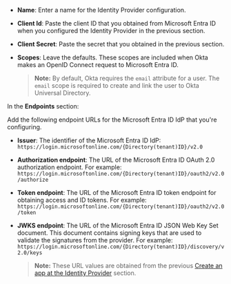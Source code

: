 * **Name**: Enter a name for the Identity Provider configuration.
* **Client Id**: Paste the client ID that you obtained from Microsoft Entra ID when you configured the Identity Provider in the previous section.
* **Client Secret**: Paste the secret that you obtained in the previous section.
* **Scopes**: Leave the defaults. These scopes are included when Okta makes an OpenID Connect request to Microsoft Entra ID.

    > **Note:** By default, Okta requires the `email` attribute for a user. The `email` scope is required to create and link the user to Okta Universal Directory.

In the **Endpoints** section:

Add the following endpoint URLs for the Microsoft Entra ID IdP that you're configuring.

* **Issuer**: The identifier of the Microsoft Entra ID IdP: `https://login.microsoftonline.com/{Directory(tenant)ID}/v2.0`
* **Authorization endpoint**: The URL of the Microsoft Entra ID OAuth 2.0 authorization endpoint. For example: `https://login.microsoftonline.com/{Directory(tenant)ID}/oauth2/v2.0/authorize`
* **Token endpoint**: The URL of the Microsoft Entra ID token endpoint for obtaining access and ID tokens. For example: `https://login.microsoftonline.com/{Directory(tenant)ID}/oauth2/v2.0/token`
* **JWKS endpoint**: The URL of the Microsoft Entra ID JSON Web Key Set document. This document contains signing keys that are used to validate the signatures from the provider. For example: `https://login.microsoftonline.com/{Directory(tenant)ID}/discovery/v2.0/keys`

  > **Note:** These URL values are obtained from the previous [Create an app at the Identity Provider](#create-an-app-at-the-identity-provider) section.
